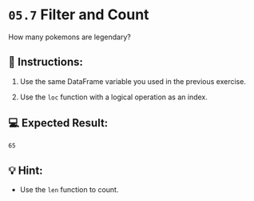 # `05.7` Filter and Count

How many pokemons are legendary?

## 📝 Instructions:

1. Use the same DataFrame variable you used in the previous exercise.

2. Use the `loc` function with a logical operation as an index. 

## 💻 Expected Result:

```bash
65
```

## 💡 Hint:

+ Use the `len` function to count.
